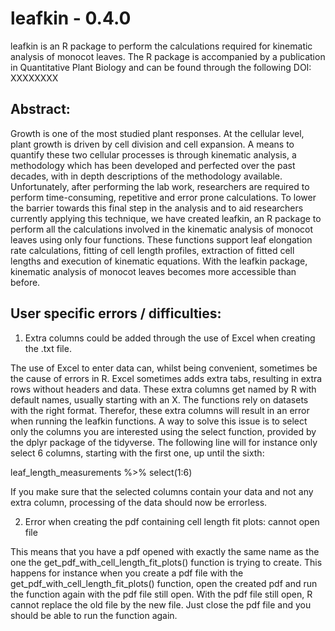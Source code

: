 # leafkin - 0.4.0
leafkin is an R package to perform the calculations required for kinematic analysis of monocot leaves. The R package is accompanied by a publication in Quantitative Plant Biology and can be found through the following DOI: XXXXXXXX


## Abstract:

Growth is one of the most studied plant responses. At the cellular level, plant growth is driven by cell division and cell expansion. A means to quantify these two cellular processes is through kinematic analysis, a methodology which has been developed and perfected over the past decades, with in depth descriptions of the methodology available. Unfortunately, after performing the lab work, researchers are required to perform time-consuming, repetitive and error prone calculations. To lower the barrier towards this final step in the analysis and to aid researchers currently applying this technique, we have created leafkin, an R package to perform all the calculations involved in the kinematic analysis of monocot leaves using only four functions. These functions support leaf elongation rate calculations, fitting of cell length profiles, extraction of fitted cell lengths and execution of kinematic equations. With the leafkin package, kinematic analysis of monocot leaves becomes more accessible than before.


## User specific errors / difficulties:

1. Extra columns could be added through the use of Excel when creating the .txt file.

The use of Excel to enter data can, whilst being convenient, sometimes be the cause of errors in R. Excel sometimes adds extra tabs, resulting in extra rows without headers and data. These extra columns get named by R with default names, usually starting with an X. The functions rely on datasets with the right format. Therefor, these extra columns will result in an error when running the leafkin functions. A way to solve this issue is to select only the columns you are interested using the select function, provided by the dplyr package of the tidyverse. The following line will for instance only select 6 columns, starting with the first one, up until the sixth:

leaf_length_measurements %>% select(1:6)

If you make sure that the selected columns contain your data and not any extra column, processing of the data should now be errorless. 

2. Error when creating the pdf containing cell length fit plots: cannot open file

This means that you have a pdf opened with exactly the same name as the one the get_pdf_with_cell_length_fit_plots() function is trying to create. This happens for instance when you create a pdf file with the get_pdf_with_cell_length_fit_plots() function, open the created pdf and run the function again with the pdf file still open. With the pdf file still open, R cannot replace the old file by the new file. Just close the pdf file and you should be able to run the function again. 
